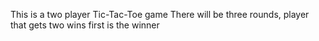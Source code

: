 This is a two player Tic-Tac-Toe game
There will be three rounds, player that gets two wins first is the winner